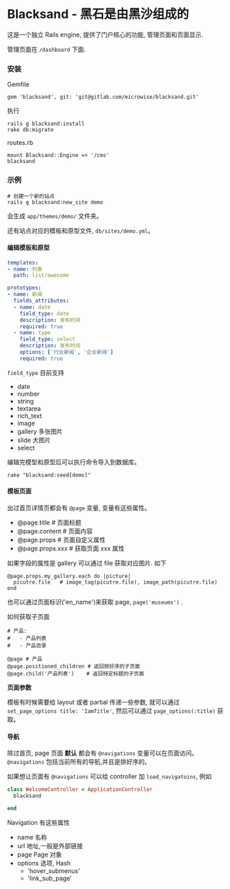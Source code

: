 # Blacksand - 黑石是由黑沙组成的

这是一个独立 Rails engine, 提供了门户核心的功能, 管理页面和页面显示.

管理页面在 `/dashboard` 下面.


### 安装

Gemfile

    gem 'blacksand', git: 'git@gitlab.com/microwise/blacksand.git'

执行

    rails g blacksand:install
    rake db:migrate
    
routes.rb

    mount Blacksand::Engine => '/cms'
    blacksand

### 示例

    # 创建一个新的站点
    rails g blacksand:new_site demo

会生成 `app/themes/demo/` 文件夹。

还有站点对应的模板和原型文件, `db/sites/demo.yml`。

#### 编辑模板和原型

```yml
templates:
- name: 列表
  path: list/awesome

prototypes:
- name: 新闻
  fields_attributes:
  - name: date
    field_type: date
    description: 发布时间
    required: true
  - name: type
    field_type: select
    description: 发布时间
    options: ['行业新闻', '企业新闻']
    required: true
```

`field_type` 目前支持 

- date 
- number 
- string 
- textarea 
- rich_text 
- image 
- gallery 多张图片
- slide 大图片
- select

编辑完模型和原型后可以执行命令导入到数据库。

`rake "blacksand:seed[demo]"`

#### 模板页面

出过首页详情页都会有 `@page` 变量, 变量有这些属性。

- @page.title     # 页面标题
- @page.content   # 页面内容
- @page.props     # 页面自定义属性
- @page.props.xxx # 获取页面 xxx 属性

如果字段的属性是 gallery 可以通过 file 获取对应图片. 如下

```
@page.props.my_gallery.each do |picture| 
  picutre.file   # image_tag(picutre.file), image_path(picutre.file)
end
```

也可以通过页面标识('en_name')来获取 page, `page('museums')` .

如何获取子页面

```
# 产品:
#   - 产品列表
#   - 产品目录
```

```
@page # 产品
@page.positioned_children # 返回排好序的子页面
@page.child('产品列表')    # 返回特定标题的子页面
```

__页面参数__

模板有时候需要给 layout 或者  partial 传递一些参数, 就可以通过 `set_page_options title: 'IamTitle'`, 然后可以通过 `page_options(:title)` 获取。

#### 导航

除过首页, page 页面 __默认__ 都会有 `@navigations` 变量可以在页面访问。`@navigations` 包括当前所有的导航,并且是排好序的。

如果想让页面有 `@navigations` 可以给 controller 加 `load_navigatoins`, 例如

```ruby
class WelcomeController < ApplicationController
  blacksand

end
```

Navigation 有这些属性

* name    名称
* url     地址,一般是外部链接
* page    Page 对象
* options 选项, Hash
    * 'hover_submenus'
    * 'link_sub_page'
